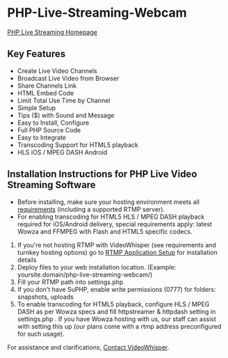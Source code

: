 # PHP-Live-Streaming-Webcam

[PHP Live Streaming Homepage](https://videowhisper.com/?p=php+live+streaming)

## Key Features
 * Create Live Video Channels
 * Broadcast Live Video from Browser
 * Share Channels Link
 * HTML Embed Code
 * Limit Total Use Time by Channel
 * Simple Setup
 * Tips ($) with Sound and Message
 * Easy to Install, Configure
 * Full PHP Source Code
 * Easy to Integrate
 * Transcoding Support for HTML5 playback
 * HLS iOS / MPEG DASH Android


## Installation Instructions for PHP Live Video Streaming Software
 * Before installing, make sure your hosting environment meets all [requirements](https://videowhisper.com/?p=Requirements) (including a supported RTMP server). 
 * For enabling transcoding for HTML5 HLS / MPEG DASH playback required for iOS/Android delivery, special requirements apply: latest Wowza and FFMPEG with Flash and HTML5 specific codecs.

 1. If you're not hosting RTMP with VideoWhisper (see requirements and turnkey hosting options) go to [RTMP Application Setup](https://videowhisper.com/?p=RTMP+Applications) for installation details
 2. Deploy files to your web installation location. (Example: yoursite.domain/php-live-streaming-webcam/)
 3. Fill your RTMP path into settings.php
 4. If you don't have SuPHP, enable write permissions (0777) for folders: snapshots, uploads
 5. To enable transcoding for HTML5 playback, configure HLS / MPEG DASH as per Wowza specs and fill httpstreamer & httpdash setting in settings.php . 
If you have Wowza hosting with us, our staff can assist with setting this up (our plans come with a rtmp address preconfigured for such usage).


For assistance and clarifications, [Contact VideoWhisper](https://videowhisper.com/tickets_submit.php).

